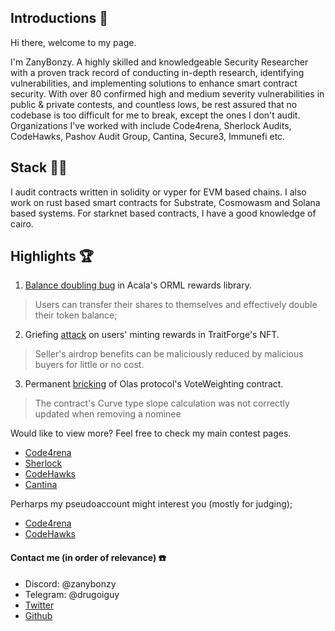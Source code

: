## Introductions 👋

Hi there, welcome to my page. 

I'm ZanyBonzy. A highly skilled and knowledgeable Security Researcher with a proven track record of conducting in-depth research, identifying vulnerabilities, and implementing solutions to enhance smart contract security. With over 80 confirmed high and medium severity vulnerabilities in public & private contests, and countless lows, be rest assured that no codebase is too difficult for me to break, except the ones I don't audit.
Organizations I've worked with include Code4rena, Sherlock Audits, CodeHawks, Pashov Audit Group, Cantina, Secure3, Immunefi etc.

## Stack 👨‍💻

I audit contracts written in solidity or vyper for EVM based chains. I also work on rust based smart contracts for Substrate, Cosmowasm and Solana based systems. For starknet based contracts, I have a good knowledge of cairo.

## Highlights 🏆

1. [Balance doubling bug](https://github.com/code-423n4/2024-03-acala-findings/issues/16) in Acala's ORML rewards library.
> Users can transfer their shares to themselves and effectively double their token balance;
2. Griefing [attack](https://github.com/code-423n4/2024-07-traitforge-findings/issues/227) on users' minting rewards in TraitForge's NFT.
> Seller's airdrop benefits can be maliciously reduced by malicious buyers for little or no cost.
3. Permanent [bricking](https://github.com/code-423n4/2024-05-olas-findings/issues/78) of Olas protocol's VoteWeighting contract.
> The contract's Curve type slope calculation was not correctly updated when removing a nominee

Would like to view more?  Feel free to check my main contest pages.

- [Code4rena](https://code4rena.com/@ZanyBonzy)
- [Sherlock](https://audits.sherlock.xyz/watson/ZanyBonzy)
- [CodeHawks](https://codehawks.cyfrin.io/profile/clk9uu45r0000js08lnm9zbez)
- [Cantina](https://cantina.xyz/u/ZanyBonzy)

Perharps my pseudoaccount might interest you (mostly for judging);

- [Code4rena](https://code4rena.com/@inh3l)
- [CodeHawks](https://codehawks.cyfrin.io/profile/cluz81f0t0000tt2dk8pq7hzz)

#### Contact me (in order of relevance) ☎️
- Discord: @zanybonzy
- Telegram: @drugoiguy
- [Twitter](http://twitter.com/zanybonzy)
- [Github](https://github.com/zanybonzy)
